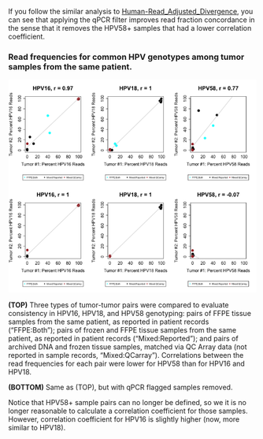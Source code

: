 If you follow the similar analysis to [Human-Read_Adjusted_Divergence](https://github.com/cwarden45/HPV_type_paper-archived_samples/tree/master/Downstream_R_Code/Extra_Analysis/Human-Read_Adjusted_Divergence), you can see that applying the qPCR filter improves read fraction concordance in the sense that it removes the HPV58+ samples that had a lower correlation coefficient.

### Read frequencies for common HPV genotypes among tumor samples from the same patient.

![paired sample correlations](qPCR_flag_removes_HPV58-pos_pairs.png "paired sample correlations")

**(TOP)** Three types of tumor-tumor pairs were compared to evaluate consistency in HPV16, HPV18, and HPV58 genotyping: pairs of FFPE tissue samples from the same patient, as reported in patient records (“FFPE:Both”); pairs of frozen and FFPE tissue samples from the same patient, as reported in patient records (“Mixed:Reported”); and pairs of archived DNA and frozen tissue samples, matched via QC Array data (not reported in sample records, “Mixed:QCarray”). Correlations between the read frequencies for each pair were lower for HPV58 than for HPV16 and HPV18. 

**(BOTTOM)** Same as (TOP), but with qPCR flagged samples removed.

Notice that HPV58+ sample pairs can no longer be defined, so we it is no longer reasonable to calculate a correlation coefficient for those samples.  However, correlation coefficient for HPV16 is slightly higher (now, more similar to HPV18).
